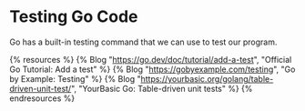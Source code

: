 # Testing Go Code

Go has a built-in testing command that we can use to test our program.

{% resources %}
  {% Blog "https://go.dev/doc/tutorial/add-a-test", "Official Go Tutorial: Add a test" %}
  {% Blog "https://gobyexample.com/testing", "Go by Example: Testing" %}
  {% Blog "https://yourbasic.org/golang/table-driven-unit-test/", "YourBasic Go: Table-driven unit tests" %}
{% endresources %}
